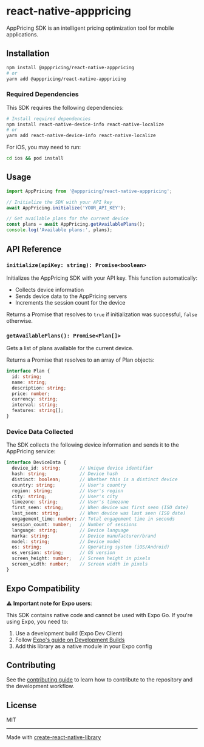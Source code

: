 # react-native-apppricing

AppPricing SDK is an intelligent pricing optimization tool for mobile applications.

## Installation

```sh
npm install @apppricing/react-native-apppricing
# or
yarn add @apppricing/react-native-apppricing
```

### Required Dependencies

This SDK requires the following dependencies:

```sh
# Install required dependencies
npm install react-native-device-info react-native-localize
# or
yarn add react-native-device-info react-native-localize
```

For iOS, you may need to run:

```sh
cd ios && pod install
```

## Usage

```js
import AppPricing from '@apppricing/react-native-apppricing';

// Initialize the SDK with your API key
await AppPricing.initialize('YOUR_API_KEY');

// Get available plans for the current device
const plans = await AppPricing.getAvailablePlans();
console.log('Available plans:', plans);
```

## API Reference

### `initialize(apiKey: string): Promise<boolean>`

Initializes the AppPricing SDK with your API key. This function automatically:
- Collects device information
- Sends device data to the AppPricing servers
- Increments the session count for the device

Returns a Promise that resolves to `true` if initialization was successful, `false` otherwise.

### `getAvailablePlans(): Promise<Plan[]>`

Gets a list of plans available for the current device.

Returns a Promise that resolves to an array of Plan objects:

```ts
interface Plan {
  id: string;
  name: string;
  description: string;
  price: number;
  currency: string;
  interval: string;
  features: string[];
}
```

### Device Data Collected

The SDK collects the following device information and sends it to the AppPricing service:

```ts
interface DeviceData {
  device_id: string;       // Unique device identifier
  hash: string;            // Device hash
  distinct: boolean;       // Whether this is a distinct device
  country: string;         // User's country
  region: string;          // User's region
  city: string;            // User's city
  timezone: string;        // User's timezone
  first_seen: string;      // When device was first seen (ISO date)
  last_seen: string;       // When device was last seen (ISO date)
  engagement_time: number; // Total engagement time in seconds
  session_count: number;   // Number of sessions
  language: string;        // Device language
  marka: string;           // Device manufacturer/brand
  model: string;           // Device model
  os: string;              // Operating system (iOS/Android)
  os_version: string;      // OS version
  screen_height: number;   // Screen height in pixels
  screen_width: number;    // Screen width in pixels
}
```

## Expo Compatibility

⚠️ **Important note for Expo users**:

This SDK contains native code and cannot be used with Expo Go. If you're using Expo, you need to:

1. Use a development build (Expo Dev Client)
2. Follow [Expo's guide on Development Builds](https://docs.expo.dev/development/introduction/)
3. Add this library as a native module in your Expo config

## Contributing

See the [contributing guide](CONTRIBUTING.md) to learn how to contribute to the repository and the development workflow.

## License

MIT

---

Made with [create-react-native-library](https://github.com/callstack/react-native-builder-bob)
